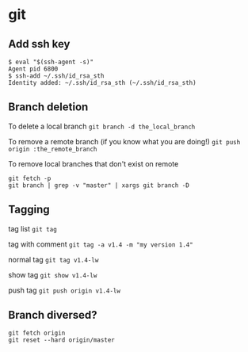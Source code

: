 git
===

## Add ssh key
```
$ eval "$(ssh-agent -s)"
Agent pid 6800
$ ssh-add ~/.ssh/id_rsa_sth
Identity added: ~/.ssh/id_rsa_sth (~/.ssh/id_rsa_sth)
```

## Branch deletion
To delete a local branch
```git branch -d the_local_branch```

To remove a remote branch (if you know what you are doing!)
```git push origin :the_remote_branch```

To remove local branches that don't exist on remote
```
git fetch -p
git branch | grep -v "master" | xargs git branch -D
```

## Tagging
tag list
```git tag```

tag with comment
```git tag -a v1.4 -m "my version 1.4"```

normal tag
```git tag v1.4-lw```

show tag
```git show v1.4-lw```

push tag
```git push origin v1.4-lw```

## Branch diversed? 
```
git fetch origin
git reset --hard origin/master
```

